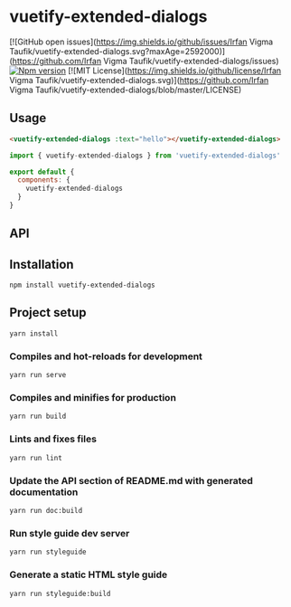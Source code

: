
# vuetify-extended-dialogs
[![GitHub open issues](https://img.shields.io/github/issues/Irfan Vigma Taufik/vuetify-extended-dialogs.svg?maxAge=2592000)](https://github.com/Irfan Vigma Taufik/vuetify-extended-dialogs/issues)
[![Npm version](https://img.shields.io/npm/v/vuetify-extended-dialogs.svg?maxAge=2592000)](https://www.npmjs.com/package/vuetify-extended-dialogs)
[![MIT License](https://img.shields.io/github/license/Irfan Vigma Taufik/vuetify-extended-dialogs.svg)](https://github.com/Irfan Vigma Taufik/vuetify-extended-dialogs/blob/master/LICENSE)

## Usage
```HTML
<vuetify-extended-dialogs :text="hello"></vuetify-extended-dialogs>
```
```javascript
import { vuetify-extended-dialogs } from 'vuetify-extended-dialogs'

export default {
  components: {
    vuetify-extended-dialogs
  }
}
```
## API

## Installation
```
npm install vuetify-extended-dialogs
```

## Project setup
```
yarn install
```

### Compiles and hot-reloads for development
```
yarn run serve
```

### Compiles and minifies for production
```
yarn run build
```

### Lints and fixes files
```
yarn run lint
```

### Update the API section of README.md with generated documentation
```
yarn run doc:build
```

### Run style guide dev server
```
yarn run styleguide
```

### Generate a static HTML style guide
```
yarn run styleguide:build
```
